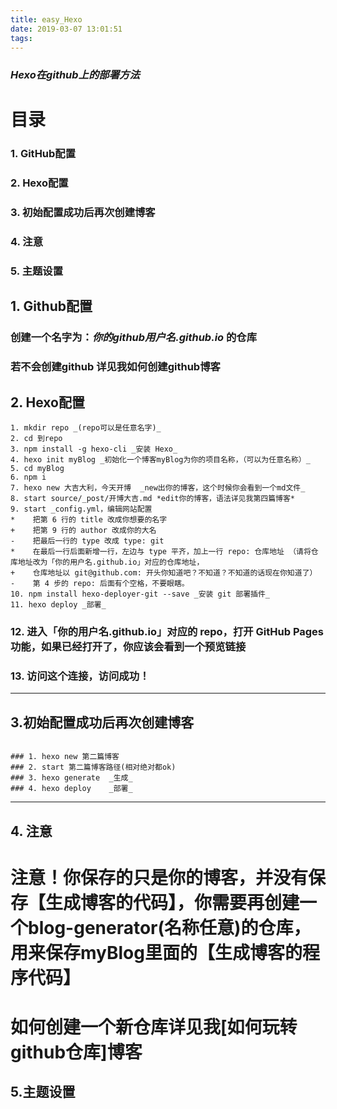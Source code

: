 ```yaml
---
title: easy_Hexo
date: 2019-03-07 13:01:51
tags:
---
```

### _Hexo在github上的部署方法_

# 目录
### 1. GitHub配置
### 2. Hexo配置
### 3. 初始配置成功后再次创建博客
### 4. 注意
### 5. 主题设置



## 1. Github配置
### 创建一个名字为：_你的github用户名.github.io_ 的仓库
### 若不会创建github 详见我如何创建github博客



## 2. Hexo配置
```
1. mkdir repo _(repo可以是任意名字)_
2. cd 到repo
3. npm install -g hexo-cli _安装 Hexo_
4. hexo init myBlog _初始化一个博客myBlog为你的项目名称，（可以为任意名称）_
5. cd myBlog
6. npm i
7. hexo new 大吉大利，今天开博  _new出你的博客，这个时候你会看到一个md文件_
8. start source/_post/开博大吉.md *edit你的博客，语法详见我第四篇博客*
9. start _config.yml，编辑网站配置
*    把第 6 行的 title 改成你想要的名字
+    把第 9 行的 author 改成你的大名
-    把最后一行的 type 改成 type: git
*    在最后一行后面新增一行，左边与 type 平齐，加上一行 repo: 仓库地址 （请将仓库地址改为「你的用户名.github.io」对应的仓库地址，
+    仓库地址以 git@github.com: 开头你知道吧？不知道？不知道的话现在你知道了）
-    第 4 步的 repo: 后面有个空格，不要眼瞎。
10. npm install hexo-deployer-git --save _安装 git 部署插件_
11. hexo deploy _部署_
```
### 12. 进入「你的用户名.github.io」对应的 repo，打开 GitHub Pages 功能，如果已经打开了，你应该会看到一个预览链接
### 13. 访问这个连接，访问成功！
-----------
## 3.初始配置成功后再次创建博客

```

### 1. hexo new 第二篇博客
### 2. start 第二篇博客路径(相对绝对都ok)
### 3. hexo generate  _生成_
### 4. hexo deploy    _部署_
```

----------------
## 4. 注意
# 注意！你保存的只是你的博客，并没有保存【生成博客的代码】，你需要再创建一个blog-generator(名称任意)的仓库，用来保存myBlog里面的【生成博客的程序代码】
# 如何创建一个新仓库详见我[如何玩转github仓库]博客


## 5.主题设置